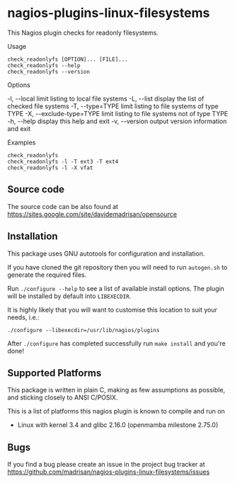 nagios-plugins-linux-filesystems
================================

This Nagios plugin checks for readonly filesystems.

Usage

	check_readonlyfs [OPTION]... [FILE]...
	check_readonlyfs --help
	check_readonlyfs --version

Options 

  -l, --local               limit listing to local file systems
  -L, --list                display the list of checked file systems
  -T, --type=TYPE           limit listing to file systems of type TYPE
  -X, --exclude-type=TYPE   limit listing to file systems not of type TYPE
  -h, --help                display this help and exit
  -v, --version             output version information and exit

Examples

	check_readonlyfs
	check_readonlyfs -l -T ext3 -T ext4
	check_readonlyfs -l -X vfat

## Source code

The source code can be also found at
https://sites.google.com/site/davidemadrisan/opensource


## Installation

This package uses GNU autotools for configuration and installation.

If you have cloned the git repository then you will need to run `autogen.sh`
to generate the required files.

Run `./configure --help` to see a list of available install options.
The plugin will be installed by default into `LIBEXECDIR`.

It is highly likely that you will want to customise this location to suit your
needs, i.e.:

	./configure --libexecdir=/usr/lib/nagios/plugins

After `./configure` has completed successfully run `make install` and you're
done!


## Supported Platforms

This package is written in plain C, making as few assumptions as possible, and
sticking closely to ANSI C/POSIX.

This is a list of platforms this nagios plugin is known to compile and run on

* Linux with kernel 3.4 and glibc 2.16.0 (openmamba milestone 2.75.0)


## Bugs

If you find a bug please create an issue in the project bug tracker at
https://github.com/madrisan/nagios-plugins-linux-filesystems/issues
